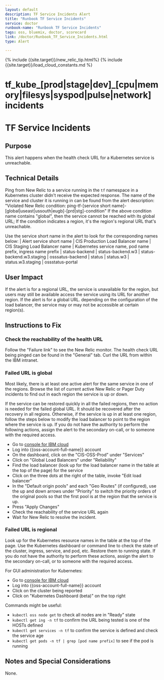 ```yaml
---
layout: default
description: TF Service Incidents Alert
title: "Runbook TF Service Incidents"
service: doctor
runbook-name: "Runbook TF Service Incidents"
tags: oss, bluemix, doctor, scorecard
link: /doctor/Runbook_TF_Service_Incidents.html
type: Alert

---
```

{% include {{site.target}}/new_relic_tip.html%}
{% include {{site.target}}/load_cloud_constants.md %}


# tf_kube_[prod|stage|dev]_[cpu|memory|filesys|syspod|pulse|network] incidents

# TF Service Incidents

## Purpose
This alert happens when the health check URL for a Kubernetes service is unreachable.

## Technical Details
Ping from New Relic to a service running in the `tf` namespace in a Kubernetes cluster didn't receive the expected response.
The name of the service and cluster it is running in can be found from the alert description:
"Violated New Relic condition: ping-tf-[service short name]-[global|useast|ussouth|eugb]-[prd|stg]-condition"
If the above condition name contains "global", then the service cannot be reached with its global URL; If the condition indicates a region, it's the region's regional URL that's unreachable.

Use the service short name in the alert to look for the corresponding names below:
| Alert service short name | CIS Production Load Balancer name | CIS Staging Load Balancer name | Kubernetes service name, pod name prefix, ingress name prefix
| status-backend | status-backend.w3 | status-backend.w3.staging | osssatus-backend
| status | status.w3 | status.w3.staging | ossstatus-portal

## User Impact
If the alert is for a regional URL, the service is unavailable for the region, but users may still be available access the service using its URL for another region.
If the alert is for a global URL. depending on the configuration of the load balancer, the service may or may not be accessible at certain region(s).

## Instructions to Fix

### Check the reachability of the health URL
Follow the "Failure link" to see the New Relic monitor. The health check URL being pinged can be found in the "General" tab.
Curl the URL from within the IBM intranet.

### Failed URL is global
Most likely, there is at least one active alert for the same service in one of the regions.
Browse the list of current active New Relic or Pager Duty incidents to find out in each region the service is up or down.

If the service can be restored quickly in all the failed regions, then no action is needed for the failed global URL. It should be recovered after the recovery in all regions.
Otherwise, if the service is up in at least one region, follow the steps below to modify the load balancer to point to the region where the service is up.
If you do not have the authority to perform the following actions, assign the alert to the secondary on-call, or to someone with the required access.
* Go to [console for IBM cloud](https://console.cloud.ibm.com/resources)
* Log into {{oss-account-full-name}} account
* On the dashboard, click on the "CIS-OSS-Prod" under "Services"
* Click on "Global Load Balancers" under "Reliability"
* Find the load balancer (look up for the load balancer name in the table at the top of the page) for the service
* Click on the three dots at the right of the table, invoke "Edit load balancer"
* In the "Default origin pools" and each "Geo Routes" (if configured), use the up and down arrows under "Priority" to switch the priority orders of the original pools so that the first pool is at the region that the service is up.
* Press "Apply Changes"
* Check the reachability of the service URL again
* Wait for New Relic to resolve the incident.

### Failed URL is regional
Look up for the Kubernetes resource names in the table at the top of the page.
Use the Kubernetes dashboard or command line to check the state of the cluster, ingress, service, and pod, etc. Restore them to running state.
If you do not have the authority to perform these actions, assign the alert to the secondary on-call, or to someone with the required access.

For GUI administration for Kubernetes:
* Go to [console for IBM cloud](https://console.bluemix.net/)
* Log into {{oss-account-full-name}} account
* Click on the cluster being reported
* Click on "Kubernetes Dashboard (beta)" on the top right

Commands might be useful:
* `kubectl oss node get` to check all nodes are in "Ready" state
* `kubectl get ing -n tf` to confirm the URL being tested is one of the HOSTs defined
* `kubectl get services -n tf` to confirm the service is defined and check the service age
* `kubectl get pods -n tf | grep [pod name prefix]` to see if the pod is running

## Notes and Special Considerations
None.
